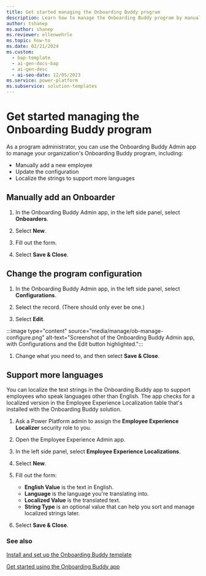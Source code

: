 ```yaml
---
title: Get started managing the Onboarding Buddy program
description: Learn how to manage the Onboarding Buddy program by manually adding a new employee, updating the configurations, and localizing strings to support more languages.
author: tshanep
ms.author: shanep
ms.reviewer: ellenwehrle
ms.topic: how-to
ms.date: 02/21/2024
ms.custom: 
  - bap-template
  - ai-gen-docs-bap
  - ai-gen-desc
  - ai-seo-date: 12/05/2023
ms.service: power-platform
ms.subservice: solution-templates
---
```


# Get started managing the Onboarding Buddy program

As a program administrator, you can use the Onboarding Buddy Admin app to manage your organization's Onboarding Buddy program, including:

- Manually add a new employee
- Update the configuration
- Localize the strings to support more languages

## Manually add an Onboarder

1. In the Onboarding Buddy Admin app, in the left side panel, select **Onboarders**.

1. Select **New**.

1. Fill out the form.

1. Select **Save & Close**.

## Change the program configuration

1. In the Onboarding Buddy Admin app, in the left side panel, select **Configurations**.

1. Select the record. (There should only ever be one.)<!-- EDITOR'S NOTE: Can you please pass a note to the UI team that using a plural to designate something there should only ever be one of is really confusing? -->

1. Select **Edit**.

:::image type="content" source="media/manage/ob-manage-configure.png" alt-text="Screenshot of the Onboarding Buddy Admin app, with Configurations and the Edit button highlighted.":::

1. Change what you need to, and then select **Save & Close**.

## Support more languages

You can localize the text strings in the Onboarding Buddy app to support employees who speak languages other than English. The app checks for a localized version in the Employee Experience Localization table that's installed with the Onboarding Buddy solution.

1. Ask a Power Platform admin to assign the **Employee Experience Localizer** security role to you.

1. Open the Employee Experience Admin app.

1. In the left side panel, select **Employee Experience Localizations**.

1. Select **New**.

1. Fill out the form:

    - **English Value** is the text in English.
    - **Language** is the language you're translating into.
    - **Localized Value** is the translated text.
    - **String Type** is an optional value that can help you sort and manage localized strings later.
1. Select **Save & Close**.

### See also

[Install and set up the Onboarding Buddy template](install-and-set-up.md)

[Get started using the Onboarding Buddy app](use.md)
